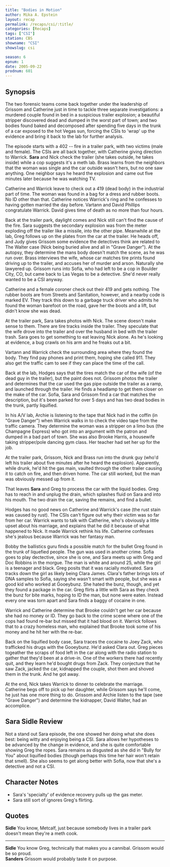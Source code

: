 ```yaml
---
title: "Bodies in Motion"
author: Mika A. Epstein
layout: recap
permalink: /recaps/csi/:title/
categories: [Recaps]
tags: ["CSI"]
station: CBS
showname: "CSI"
showslug: csi

season: 6
epnum: 1
date: 2005-09-22  
prodnum: 601  
---
```


## Synopsis

The two forensic teams come back together under the leadership of Grissom and Catherine just in time to tackle three separate investigations: a murdered couple found in bed in a suspicious trailer explosion; a beautiful stripper discovered dead and dumped in the worst part of town; and two bodies found baked and decomposed after spending five days in the trunk of a car exposed to the hot Vegas sun, forcing the CSIs to 'wrap' up the evidence and bring it back to the lab for further analysis.

The episode starts with a 402 -- fire in a trailer park, with two victims (male and female). The CSIs are all back together, with Catherine giving direction to Warrick. **Sara** and Nick check the trailer (she takes outside, he takes inside) while a cop suggests it's a meth lab. Brass learns from the neighbors that the woman was single and the car outside wasn't hers, but no one saw anything. One neighbor says he heard the explosion and came out five minutes later because he was watching TV.

Catherine and Warrick leave to check out a 419 (dead body) in the industrial part of time. The woman was found in a bag for a dress and rubber boots. No ID other than that. Catherine notices Warrick's ring and he confesses to having gotten married the day before. Vartann and David Phillips congratulate Warrick. David gives time of death as no more than four hours.

Back at the trailer park, daylight comes and Nick still can't find the cause of the fire. Sara suggests the secondary explosion was from the meter exploding off the trailer like a missile, into the other pipe. Meanwhile at the lab, Greg follows up on the plates from the car at the trailer. He heads off, and Judy gives Grissom some evidence the detectives think are related to The Walter case (Nick being buried alive and all in "Grave Danger"). At the autopsy, they determine the mans body doesn't match the scene, as he was run over. Brass interviews the wife, whose car matches tire prints found driving up to the trailer, and accuses her of murder and arson. Naturally she lawyered up. Grissom runs into Sofia, who had left to be a cop in Boulder City, CO, but came back to Las Vegas to be a detective. She'd never really wanted to be a CSI anyway.

Catherine and a female coroner check out their 419 and gets nothing. The rubber boots are from Streets and Sanitation, however, and a nearby code is marked EV. They track this down to a garbage truck driver who admits he found the woman barefoot on the road, gave her the boots and a lift, but didn't know she was dead.

At the trailer park, Sara takes photos with Nick. The scene doesn't make sense to them. There are tire tracks inside the trailer. They speculate that the wife drove into the trailer and over the husband in bed with the trailer trash. Sara goes to get something to eat leaving Nick alone. As he's looking at evidence, a bug crawls on his arm and he freaks out a bit.

Vartann and Warrick check the surrounding area where they found the body. They find pay phones and print them, hoping she called 911. They also get the traffic cam to see if they can place the time of the call.

Back at the lab, Hodges says that the tires match the car of the wife (of the dead guy in the trailer), but the paint does not. Grissom photos the trailer and determines that the car used the gas pipe outside the trailer as a ramp, and launched through the trailer. He finds a headlamp to get them closer on the make of the car. Sofia, Sara and Grissom find a car that matches the description, but it's been parked for over 5 days and has two dead bodies in the trunk, partly liquified.

In his A/V lab, Archie is listening to the tape that Nick had in the coffin (in "Grave Danger") when Warrick walks in to check the video tape from the traffic camera. They determine the woman was a stripper on a limo bus (the Champagne Express) who got into an argument with the patron and dumped in a bad part of town. She was also Brooke Harris, a housewife taking stripper/pole dancing gym class. Her teacher had set her up for the job.

At the trailer park, Grissom, Nick and Brass run into the drunk guy (who'd left his trailer about five minutes after he heard the explosion). Apparently, while drunk, he'd hit the gas main, vaulted through the other trailer causing it to catch on fire, and then driven home. The car still worked, but the man was obviously messed up from it.

That leaves **Sara** and Greg to process the car with the liquid bodies. Greg has to reach in and unplug the drain, which splashes fluid on Sara and into his mouth. The two drain the car, saving the remains, and find a bullet.

Hodges has no good news on Catherine and Warrick's case (the rust stain was caused by rust). The CSIs can't figure out why their victim was so far from her car. Warrick wants to talk with Catherine, who's obviously a little upset about his marriage, and explains that he did it because of what happened to Nick. It made Warrick rethink his life. Catherine confesses she's jealous because Warrick was her fantasy man.

Bobby the ballistics guru finds a possible match for the bullet Greg found in the trunk of liquefied people. The gun was used in another crime. Sofia goes to play dectective, since she is one, and Sara meets up with Greg and Doc Robbins in the morgue. The man is white and around 25, while the girl is a teenager and black. Greg posits that it was racially motivated. Sara tracks down the girl as likely being Clara James. Clara's father brings lots of DNA samples to Sofia, saying she wasn't smart with people, but she was a good kid who worked at Gooeybunz. She hated the bunz, though, and yet they found a package in the car. Greg flirts a little with Sara as they check the bunz for bite marks, hoping to ID the man, but none were eaten. Instead every one was torn apart and Sara finds a baggy of cocaine in one.

Warrick and Catherine determine that Brooke couldn't get her car because she had no money or ID. They go back to the crime scene where one of the cops had found re-bar but missed that it had blood on it. Warrick follows that to a crazy homeless man, who explained that Brooke took some of his money and he hit her with the re-bar.

Back on the liquified body case, Sara traces the cocaine to Joey Zack, who trafficked his drugs with the Gooeybunz. He'd asked Clara out. Greg pieces togeather the scraps of food left in the car along with the radio station to gather that they'd been at a drive-in. One of the workers there had recently quit, and they learn he'd bought drugs from Zack. They conjecture that he saw Zack, jacked the car, kidnapped the couple, shot them and shoved them in the trunk. And he got away.

At the end, Nick takes Warrick to dinner to celebrate the marriage. Catherine begs off to pick up her daughter, while Grissom says he'll come, he just has one more thing to do. Grissom and Archie listen to the tape (see "Grave Danger") and determine the kidnapper, David Walter, had an accomplice.

## Sara Sidle Review

Not a stand out Sara episode, the one showed her doing what she does best: being witty and enjoying being a CSI. Sara allows her hypotheses to be advanced by the change in evidence, and she is quite comfortable showing Greg the ropes. Sara remains as disgusted as she did in "Bully for You" about liquified bodies (though perhaps this time her hair won't retain that smell). She also seems to get along better with Sofia, now that she's a detective and not a CSI.

## Character Notes

* Sara's 'specialty' of evidence recovery pulls up the gas meter.  
* Sara still sort of ignores Greg's flirting.

## Quotes

**Sidle** You know, Metcalf, just because somebody lives in a trailer park doesn't mean they're a meth cook.  

- - -

**Sidle** You know Greg, technically that makes you a cannibal. Grissom would be so proud.  
**Sanders** Grissom would probably taste it on purpose.